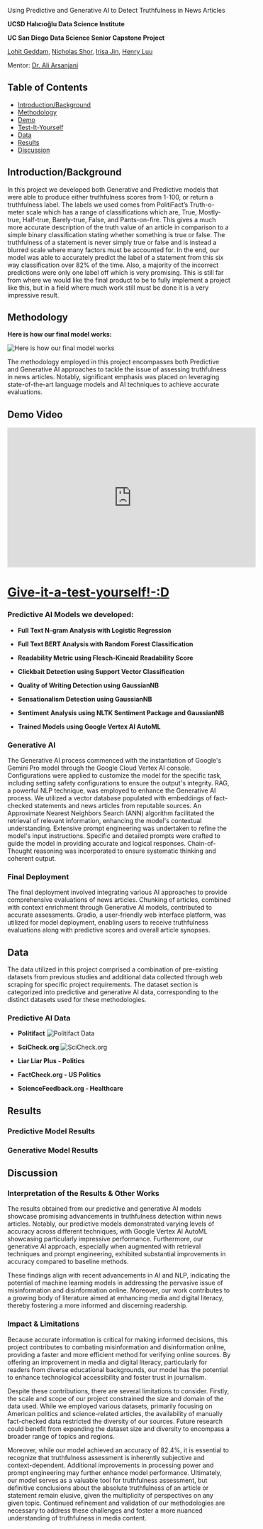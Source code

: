 Using Predictive and Generative AI to Detect Truthfulness in News Articles

**UCSD Halıcıoğlu Data Science Institute**

**UC San Diego Data Science Senior Capstone Project**
<!--To create line break: use 2 spaces after a line or use <br>-->

[Lohit Geddam](mailto:lgeddam@ucsd.edu), [Nicholas Shor](mailto:nshor@ucsd.edu), [Irisa Jin](mailto:irjin@ucsd.edu), [Henry Luu](mailto:hluu@ucsd.edu)

Mentor: [Dr. Ali Arsanjani](mailto:arsanjani@google.com)

## Table of Contents

- [Introduction/Background](#Introduction/Background)
- [Methodology](#Methodology)
- [Demo](#Demo-Video)
- [Test-It-Yourself](#Give-it-a-test-yourself!-:D)
- [Data](#Data)
- [Results](#Results)
- [Discussion](#Discussion)

## Introduction/Background
In this project we developed both Generative and Predictive models that were able to produce either truthfulness scores from 1-100, or return a truthfulness label. The labels we used comes from PolitiFact’s Truth-o-meter scale which has a range of classifications which are, True, Mostly-true, Half-true, Barely-true, False, and Pants-on-fire. This gives a much more accurate description of the truth value of an article in comparison to a simple binary classification stating whether something is true or false. The truthfulness of a statement is never simply true or false and is instead a blurred scale where many factors must be accounted for. In the end, our model was able to accurately predict the label of a statement from this six way classification over 82\% of the time. Also, a majority of the incorrect predictions were only one label off which is very promising. This is still far from where we would like the final product to be to fully implement a project like this, but in a field where much work still must be done it is a very impressive result.



## Methodology

**Here is how our final model works:**

![Here is how our final model works](/images/Dsc_capstone_flowchart_final_model.png)

The methodology employed in this project encompasses both Predictive and Generative AI approaches to tackle the issue of assessing truthfulness in news articles. Notably, significant emphasis was placed on leveraging state-of-the-art language models and AI techniques to achieve accurate evaluations.

## Demo Video
<iframe width="560" height="315" src="https://www.youtube.com/embed/EYTyIaHGdk4" frameborder="0" allowfullscreen></iframe>

<!--https://youtu.be/EYTyIaHGdk4-->

# [Give-it-a-test-yourself!-:D](http://774c35acd4cc675e18.disinformation-destroyers.com/?fbclid=IwAR3fxMeCWVS2XrxoO32GWxLe95UK3BThBCgPxctN17W8BX2WRopofzyb2gw)

### Predictive AI Models we developed:

- **Full Text N-gram Analysis with Logistic Regression**

- **Full Text BERT Analysis with Random Forest Classification**

- **Readability Metric using Flesch-Kincaid Readability Score**

- **Clickbait Detection using Support Vector Classification**

- **Quality of Writing Detection using GaussianNB**

- **Sensationalism Detection using GaussianNB**

- **Sentiment Analysis using NLTK Sentiment Package and GaussianNB**

- **Trained Models using Google Vertex AI AutoML**

### Generative AI

The Generative AI process commenced with the instantiation of Google's Gemini Pro model through the Google Cloud Vertex AI console. Configurations were applied to customize the model for the specific task, including setting safety configurations to ensure the output's integrity. RAG, a powerful NLP technique, was employed to enhance the Generative AI process. We utilized a vector database populated with embeddings of fact-checked statements and news articles from reputable sources. An Approximate Nearest Neighbors Search (ANN) algorithm facilitated the retrieval of relevant information, enhancing the model's contextual understanding. Extensive prompt engineering was undertaken to refine the model's input instructions. Specific and detailed prompts were crafted to guide the model in providing accurate and logical responses. Chain-of-Thought reasoning was incorporated to ensure systematic thinking and coherent output.

### Final Deployment
The final deployment involved integrating various AI approaches to provide comprehensive evaluations of news articles. Chunking of articles, combined with context enrichment through Generative AI models, contributed to accurate assessments. Gradio, a user-friendly web interface platform, was utilized for model deployment, enabling users to receive truthfulness evaluations along with predictive scores and overall article synopses.

## Data

The data utilized in this project comprised a combination of pre-existing datasets from previous studies and additional data collected through web scraping for specific project requirements. The dataset section is categorized into predictive and generative AI data, corresponding to the distinct datasets used for these methodologies.

### Predictive AI Data

- **Politifact**
![Politifact Data](/images/politifact_data.jpg)

- **SciCheck.org**
![SciCheck.org](/images/scicheck_data.png)

- **Liar Liar Plus - Politics**

- **FactCheck.org - US Politics**

- **ScienceFeedback.org - Healthcare**

## Results

### Predictive Model Results
### Generative Model Results

## Discussion

### Interpretation of the Results & Other Works

The results obtained from our predictive and generative AI models showcase promising advancements in truthfulness detection within news articles. Notably, our predictive models demonstrated varying levels of accuracy across different techniques, with Google Vertex AI AutoML showcasing particularly impressive performance. Furthermore, our generative AI approach, especially when augmented with retrieval techniques and prompt engineering, exhibited substantial improvements in accuracy compared to baseline methods.

These findings align with recent advancements in AI and NLP, indicating the potential of machine learning models in addressing the pervasive issue of misinformation and disinformation online. Moreover, our work contributes to a growing body of literature aimed at enhancing media and digital literacy, thereby fostering a more informed and discerning readership.

### Impact & Limitations

Because accurate information is critical for making informed decisions, this project contributes to combating misinformation and disinformation online, providing a faster and more efficient method for verifying online sources. By offering an improvement in media and digital literacy, particularly for readers from diverse educational backgrounds, our model has the potential to enhance technological accessibility and foster trust in journalism.

Despite these contributions, there are several limitations to consider. Firstly, the scale and scope of our project constrained the size and domain of the data used. While we employed various datasets, primarily focusing on American politics and science-related articles, the availability of manually fact-checked data restricted the diversity of our sources. Future research could benefit from expanding the dataset size and diversity to encompass a broader range of topics and regions.

Moreover, while our model achieved an accuracy of 82.4%, it is essential to recognize that truthfulness assessment is inherently subjective and context-dependent. Additional improvements in processing power and prompt engineering may further enhance model performance. Ultimately, our model serves as a valuable tool for truthfulness assessment, but definitive conclusions about the absolute truthfulness of an article or statement remain elusive, given the multiplicity of perspectives on any given topic. Continued refinement and validation of our methodologies are necessary to address these challenges and foster a more nuanced understanding of truthfulness in media content.



